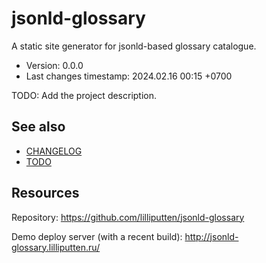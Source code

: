 <!--
@since 2024.02.16, 14:59
@changed 2024.02.16, 14:59
-->

# jsonld-glossary

A static site generator for jsonld-based glossary catalogue.

- Version: 0.0.0
- Last changes timestamp: 2024.02.16 00:15 +0700

TODO: Add the project description.

## See also

- [CHANGELOG](CHANGELOG.md)
- [TODO](TODO.md)

## Resources

Repository: https://github.com/lilliputten/jsonld-glossary

Demo deploy server (with a recent build): http://jsonld-glossary.lilliputten.ru/




